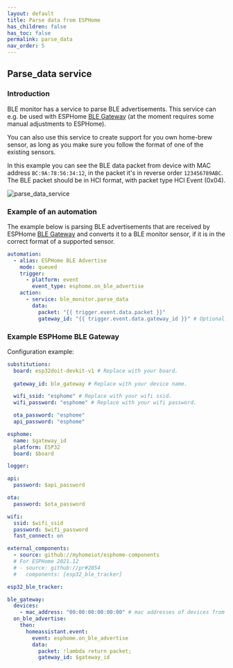 ```yaml
---
layout: default
title: Parse data from ESPHome
has_children: false
has_toc: false
permalink: parse_data
nav_order: 5
---
```



## Parse_data service


### Introduction

BLE monitor has a service to parse BLE advertisements. This service can e.g. be used with ESPHome [BLE Gateway](https://github.com/myhomeiot/esphome-components#ble-gateway) (at the moment requires some manual adjustments to ESPHome).

You can also use this service to create support for you own home-brew sensor, as long as you make sure you follow the format of one of the existing sensors.

In this example you can see the BLE data packet from device with MAC address `BC:9A:78:56:34:12`, in the packet it's in reverse order `123456789ABC`. The BLE packet should be in HCI format, with packet type HCI Event (0x04).

![parse_data_service]({{site.baseurl}}/assets/images/parse_data_service_screen.png)

### Example of an automation

The example below is parsing BLE advertisements that are received by ESPHome [BLE Gateway](https://github.com/myhomeiot/esphome-components#ble-gateway) and converts it to a BLE monitor sensor, if it is in the correct format of a supported sensor. 

```yaml
automation:
  - alias: ESPHome BLE Advertise
    mode: queued
    trigger:
      - platform: event
        event_type: esphome.on_ble_advertise
    action:
      - service: ble_monitor.parse_data
        data:
          packet: "{{ trigger.event.data.packet }}"
          gateway_id: "{{ trigger.event.data.gateway_id }}" # Optional. If your gateway sends.
```

### Example ESPHome BLE Gateway

Configuration example:

```yaml
substitutions:
  board: esp32doit-devkit-v1 # Replace with your board.
  
  gateway_id: ble_gateway # Replace with your device name.

  wifi_ssid: "esphome" # Replace with your wifi ssid.
  wifi_password: "esphome" # Replace with your wifi password.

  ota_password: "esphome"
  api_password: "esphome"

esphome:
  name: $gateway_id
  platform: ESP32
  board: $board

logger:

api:
  password: $api_password

ota:
  password: $ota_password

wifi:
  ssid: $wifi_ssid
  password: $wifi_password
  fast_connect: on

external_components:
  - source: github://myhomeiot/esphome-components
  # For ESPHome 2021.12
  # - source: github://pr#2854
  #   components: [esp32_ble_tracker]

esp32_ble_tracker:

ble_gateway:
  devices:
    - mac_address: "00:00:00:00:00:00" # mac addresses of devices from which you want to receive packets.
  on_ble_advertise:
    then:
      homeassistant.event:
        event: esphome.on_ble_advertise
        data:
          packet: !lambda return packet;
          gateway_id: $gateway_id
```